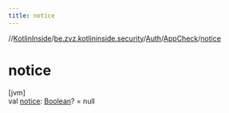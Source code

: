```yaml
---
title: notice
---
```

//[KotlinInside](../../../../index.html)/[be.zvz.kotlininside.security](../../index.html)/[Auth](../index.html)/[AppCheck](index.html)/[notice](notice.html)



# notice



[jvm]\
val [notice](notice.html): [Boolean](https://kotlinlang.org/api/latest/jvm/stdlib/kotlin/-boolean/index.html)? = null




